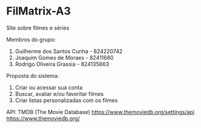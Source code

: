# FilMatrix-A3
Site sobre filmes e séries

Membros do grupo:
1. Guilherme dos Santos Cunha - 824220742
2. Joaquim Gomes de Moraes - 82411680
3. Rodrigo Oliveira Grassia - 824135663

Proposta do sistema:
1. Criar ou acessar sua conta
2. Buscar, avaliar e/ou favoritar filmes
3. Criar listas personalizadas com os filmes

API:
TMDB (The Movie Database)
https://www.themoviedb.org/settings/api
https://www.themoviedb.org/

